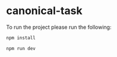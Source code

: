 # canonical-task

To run the project please run the following:

```sh
npm install
```

```sh
npm run dev
```
